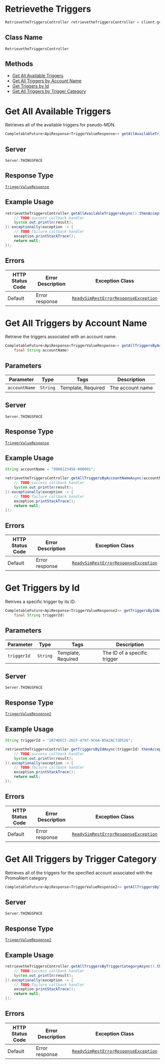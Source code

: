 # Retrievethe Triggers

```java
RetrievetheTriggersController retrievetheTriggersController = client.getRetrievetheTriggersController();
```

## Class Name

`RetrievetheTriggersController`

## Methods

* [Get All Available Triggers](../../doc/controllers/retrievethe-triggers.md#get-all-available-triggers)
* [Get All Triggers by Account Name](../../doc/controllers/retrievethe-triggers.md#get-all-triggers-by-account-name)
* [Get Triggers by Id](../../doc/controllers/retrievethe-triggers.md#get-triggers-by-id)
* [Get All Triggers by Trigger Category](../../doc/controllers/retrievethe-triggers.md#get-all-triggers-by-trigger-category)


# Get All Available Triggers

Retrieves all of the available triggers for pseudo-MDN.

```java
CompletableFuture<ApiResponse<TriggerValueResponse>> getAllAvailableTriggersAsync()
```

## Server

`Server.THINGSPACE`

## Response Type

[`TriggerValueResponse`](../../doc/models/trigger-value-response.md)

## Example Usage

```java
retrievetheTriggersController.getAllAvailableTriggersAsync().thenAccept(result -> {
    // TODO success callback handler
    System.out.println(result);
}).exceptionally(exception -> {
    // TODO failure callback handler
    exception.printStackTrace();
    return null;
});
```

## Errors

| HTTP Status Code | Error Description | Exception Class |
|  --- | --- | --- |
| Default | Error response | [`ReadySimRestErrorResponseException`](../../doc/models/ready-sim-rest-error-response-exception.md) |


# Get All Triggers by Account Name

Retrieve the triggers associated with an account name.

```java
CompletableFuture<ApiResponse<TriggerValueResponse>> getAllTriggersByAccountNameAsync(
    final String accountName)
```

## Parameters

| Parameter | Type | Tags | Description |
|  --- | --- | --- | --- |
| `accountName` | `String` | Template, Required | The account name |

## Server

`Server.THINGSPACE`

## Response Type

[`TriggerValueResponse`](../../doc/models/trigger-value-response.md)

## Example Usage

```java
String accountName = "0000123456-000001";

retrievetheTriggersController.getAllTriggersByAccountNameAsync(accountName).thenAccept(result -> {
    // TODO success callback handler
    System.out.println(result);
}).exceptionally(exception -> {
    // TODO failure callback handler
    exception.printStackTrace();
    return null;
});
```

## Errors

| HTTP Status Code | Error Description | Exception Class |
|  --- | --- | --- |
| Default | Error response | [`ReadySimRestErrorResponseException`](../../doc/models/ready-sim-rest-error-response-exception.md) |


# Get Triggers by Id

Retrives a specific trigger by its ID.

```java
CompletableFuture<ApiResponse<TriggerValueResponse2>> getTriggersByIdAsync(
    final String triggerId)
```

## Parameters

| Parameter | Type | Tags | Description |
|  --- | --- | --- | --- |
| `triggerId` | `String` | Template, Required | The ID of a specific trigger |

## Server

`Server.THINGSPACE`

## Response Type

[`TriggerValueResponse2`](../../doc/models/trigger-value-response-2.md)

## Example Usage

```java
String triggerId = "2874DEC7-26CF-4797-9C6A-B5A2AC72D526";

retrievetheTriggersController.getTriggersByIdAsync(triggerId).thenAccept(result -> {
    // TODO success callback handler
    System.out.println(result);
}).exceptionally(exception -> {
    // TODO failure callback handler
    exception.printStackTrace();
    return null;
});
```

## Errors

| HTTP Status Code | Error Description | Exception Class |
|  --- | --- | --- |
| Default | Error response | [`ReadySimRestErrorResponseException`](../../doc/models/ready-sim-rest-error-response-exception.md) |


# Get All Triggers by Trigger Category

Retrieves all of the triggers for the specified account associated with the PromoAlert category

```java
CompletableFuture<ApiResponse<TriggerValueResponse2>> getAllTriggersByTriggerCategoryAsync()
```

## Server

`Server.THINGSPACE`

## Response Type

[`TriggerValueResponse2`](../../doc/models/trigger-value-response-2.md)

## Example Usage

```java
retrievetheTriggersController.getAllTriggersByTriggerCategoryAsync().thenAccept(result -> {
    // TODO success callback handler
    System.out.println(result);
}).exceptionally(exception -> {
    // TODO failure callback handler
    exception.printStackTrace();
    return null;
});
```

## Errors

| HTTP Status Code | Error Description | Exception Class |
|  --- | --- | --- |
| Default | Error response | [`ReadySimRestErrorResponseException`](../../doc/models/ready-sim-rest-error-response-exception.md) |

